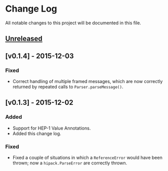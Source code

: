 # Change Log
All notable changes to this project will be documented in this file.

## [Unreleased]

## [v0.1.4] - 2015-12-03
### Fixed
- Correct handling of multiple framed messages, which are now correctly
  returned by repeated calls to `Parser.parseMessage()`.

## [v0.1.3] - 2015-12-02
### Added
- Support for HEP-1 Value Annotations.
- Added this change log.

### Fixed
- Fixed a couple of situations in which a `ReferenceError` would have been
  thrown; now a `hipack.ParseError` are correctly thrown.

[Unreleased]: https://github.com/aperezdc/hipack-js/compare/v0.1.4...HEAD
[v0.1.2]: https://github.com/aperezdc/hipack-js/compare/v0.1.3...v0.1.4
[v0.1.2]: https://github.com/aperezdc/hipack-js/compare/v0.1.2...v0.1.3
